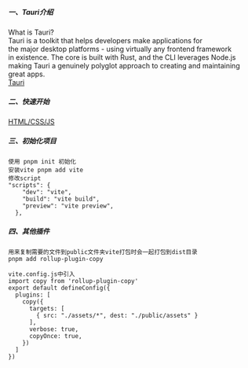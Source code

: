 ##### 一、Tauri介绍

What is Tauri? \
Tauri is a toolkit that helps developers make applications for \
the major desktop platforms - using virtually any frontend framework \
in existence. The core is built with Rust, and the CLI leverages Node.js \
making Tauri a genuinely polyglot approach to creating and maintaining great apps. \
[Tauri](https://tauri.app)


##### 二、快速开始

[HTML/CSS/JS](https://tauri.app/zh-cn/v1/guides/getting-started/setup/html-css-js)


##### 三、初始化项目

```
使用 pnpm init 初始化
安装vite pnpm add vite
修改script
"scripts": {
    "dev": "vite",
    "build": "vite build",
    "preview": "vite preview",
  },
```

##### 四、其他插件

```
用来复制需要的文件到public文件夹vite打包时会一起打包到dist目录
pnpm add rollup-plugin-copy

vite.config.js中引入
import copy from 'rollup-plugin-copy'
export default defineConfig({
  plugins: [
    copy({
      targets: [
        { src: "./assets/*", dest: "./public/assets" }
      ],
      verbose: true,
      copyOnce: true,
    })
  ]
})
```
